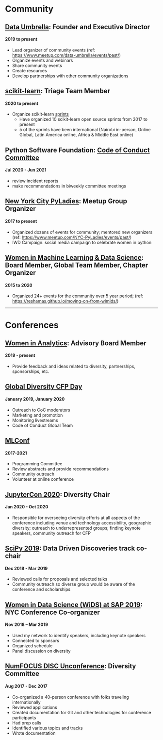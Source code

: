 
# Community 

## [Data Umbrella](https://www.dataumbrella.org/home):  Founder and Executive Director
#### 2019 to present
- Lead organizer of community events (ref:  https://www.meetup.com/data-umbrella/events/past/)
- Organize events and webinars
- Share community events
- Create resources
- Develop partnerships with other community organizations

## [scikit-learn](https://scikit-learn.org/stable/about.html):  Triage Team Member
#### 2020 to present
- Organize scikit-learn [sprints](https://www.dataumbrella.org/sprints/sprints)
  - Have organized 10 scikit-learn open source sprints from 2017 to present
  - 5 of the sprints have been international (Nairobi in-person, Online Global, Latin America online, Africa & Middle East online)

## Python Software Foundation: [Code of Conduct Committee](https://wiki.python.org/psf/ConductWG/Charter#List_of_Participants.2FWho_we_are)
#### Jul 2020 - Jun 2021
- review incident reports
- make recommendations in biweekly committee meetings

## [New York City PyLadies](https://nyc.pyladies.com):  Meetup Group Organizer
#### 2017 to present
- Organized dozens of events for community; mentored new organizers (ref: https://www.meetup.com/NYC-PyLadies/events/past/)
- IWD Campaign: social media campaign to celebrate women in python

## [Women in Machine Learning & Data Science](http://wimlds.org): Board Member, Global Team Member, Chapter Organizer
#### 2015 to 2020
- Organized 24+ events for the community over 5 year period; (ref:  https://reshamas.github.io/moving-on-from-wimlds/)


---

# Conferences

## [Women in Analytics](https://womeninanalytics.com): Advisory Board Member
#### 2019 - present
- Provide feedback and ideas related to diversity, partnerships, sponsorships, etc.


## [Global Diversity CFP Day](https://www.globaldiversitycfpday.com/)
#### January 2019, January 2020
- Outreach to CoC moderators
- Marketing and promotion
- Monitoring livestreams
- Code of Conduct Global Team

## [MLConf](https://mlconf.com)
#### 2017-2021
- Programming Committee
- Review abstracts and provide recommendations
- Community outreach
- Volunteer at online conference

## [JupyterCon 2020](https://jupytercon.com):  Diversity Chair
#### Jan 2020 - Oct 2020
- Responsible for overseeing diversity efforts at all aspects of the conference including venue and technology accessibility, geographic diversity; outreach to underrepresented groups; finding keynote speakers, community outreach for CFP

## [SciPy 2019](https://www.scipy2019.scipy.org/organisers):  Data Driven Discoveries track co-chair
#### Dec 2018 - Mar 2019
- Reviewed calls for proposals and selected talks
- Community outreach so diverse group would be aware of the conference and scholarships

## [Women in Data Science (WiDS) at SAP 2019](https://events.sap.com/us/widsnyc2019/en/home):  NYC Conference Co-organizer
#### Nov 2018 – Mar 2019 
- Used my network to identify speakers, including keynote speakers
- Connected to sponsors
- Organized schedule
- Panel discussion on diversity

## [NumFOCUS DISC Unconference](https://reshamas.github.io/on-receiving-2019-community-leadership-award-from-numfocus/): Diversity Committee
#### Aug 2017 - Dec 2017 
- Co-organized a 40-person conference with folks traveling internationally
- Reviewed applications
- Created documentation for Git and other technologies for conference participants
- Had prep calls
- Identified various topics and tracks 
- Wrote documentation

